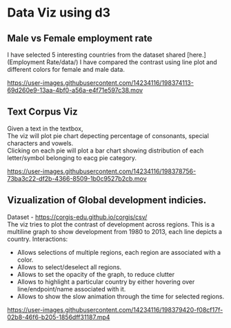 # Data Viz using d3

## Male vs Female employment rate 
I have selected 5 interesting countries from the dataset shared [here.](Employment Rate/data/) 
I have compared the contrast using line plot and different colors for female and male data.


https://user-images.githubusercontent.com/14234116/198374113-69d260e9-13aa-4bf0-a56a-e4f71e597c38.mov


## Text Corpus Viz
Given a text in the textbox,    
The viz will plot pie chart depecting percentage of consonants, special characters and vowels.   
Clicking on each pie will plot a bar chart showing distribution of each letter/symbol belonging to eacg pie category.



https://user-images.githubusercontent.com/14234116/198378756-73ba3c22-df2b-4366-8509-1b0c9527b2cb.mov



## Vizualization of Global development indicies.
Dataset -  https://corgis-edu.github.io/corgis/csv/   
The viz tries to plot the contrast of development across regions.
This is a multiline graph to show development from 1980 to 2013, each line depicts a country.
Interactions:  
- Allows selections of multiple regions, each region are associated with a color.  
- Allows to select/deselect all regions.  
- Allows to set the opacity of the graph, to reduce clutter
- Allows to highlight a particular country by either hovering over line/endpoint/name associated with it.
- Allows to show the slow animation through the time for selected regions.


https://user-images.githubusercontent.com/14234116/198379420-f08cf17f-02b8-46f6-b205-1856dff31187.mp4

